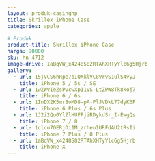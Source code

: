 ```yaml
---
layout: produk-casinghp
title: Skrillex iPhone Case
categories: apple

# Produk
product-title: Skrillex iPhone Case
harga: 90000
sku: hn-4712
image-drive: 1aBqVW_x4248S82RTAhXHTyYlc6g5Hjrb
gallery:
  - url: 15jVCS6hRpe7bIQXklVC8VrvS1ulS4vyJ
    title: iPhone 5 / 5s / SE
  - url: 1wZWVIeZsPvcwXp11VS-LtZPW8Tk8koj7
    title: iPhone 6 / 6s
  - url: 1InDX2K5mrBoMD8-pA-PlJVDkL77dyK6F
    title: iPhone 6 Plus / 6s Plus
  - url: 1J2i2Qu0YlZlHUFFjiRDykdSr_I-EwgQs
    title: iPhone 7 / 8
  - url: 1clcu7OERjDi1M_zrheu1URFdAU2tRsIi
    title: iPhone 7 Plus / 8 Plus
  - url: 1aBqVW_x4248S82RTAhXHTyYlc6g5Hjrb
    title: iPhone X
---
```


